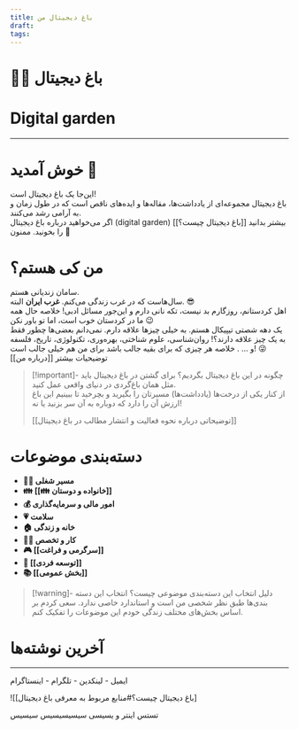 ```yaml
---
title: باغ دیجیتال من
draft: 
tags:
---
```

# 👨‍🌾 باغ دیجیتال
# Digital garden 
---
# خوش آمدید 👋
این‌جا یک باغ دیجیتال است!  
باغ دیجیتال مجموعه‌ای از یادداشت‌ها، مقاله‌ها و ایده‌های ناقص است که در طول زمان و به آرامی رشد می‌کنند.  
اگر می‌خواهید درباره باغ دیجیتال (digital garden) بیشتر بدانید [[باغ دیجیتال چیست؟]] را بخونید. ممنون 🙏
# من کی هستم؟
سامان زندیانی هستم.  
سال‌هاست که در غرب زندگی می‌کنم. **غرب ایران** البته. 😎  
اهل کردستانم، روزگارم بد نیست، تکه نانی دارم و این‌جور مسائل ادبی! خلاصه حال همه ما در کردستان خوب است، اما تو باور نکن 😉  
یک دهه شصتی تیپیکال هستم. به خیلی چیزها علاقه دارم. نمی‌دانم بعضی‌ها چطور فقط به یک چیز علاقه دارند؟! روان‌شناسی، علوم شناختی، بهره‌وری، تکنولوژی، تاریخ، فلسفه و … . خلاصه هر چیزی که برای بقیه جالب باشد برای من هم خیلی جالب است! 😜  
توضیحیات بیشتر [[درباره من]]  
> [!important]- چگونه در این باغ دیجیتال بگردیم؟
> برای گشتن در باغ دیجیتال باید مثل همان باغ‌گردی در دنیای واقعی عمل کنید.  
> از کنار یکی از درخت‌ها (یادداشت‌ها) مسیرتان را بگیرید و بچرخید تا ببینیم این باغ ارزش آن را دارد که دوباره به آن سر بزنید یا نه!
> 
> [[توضیحاتی درباره نحوه فعالیت و انتشار مطالب در باغ دیجیتال]]
# دسته‌بندی موضوعات
- **👨‍💼 مسیر شغلی**
- **👪 [[👪 خانواده و دوستان]]**
- **💰 امور مالی و سرمایه‌گذاری**
- **💗 سلامت**
- **🏠 خانه و زندگی**
- **👨‍💻 کار و تخصص**
- **🎮 [[سرگرمی و فراغت]]**
- **🌱 [[توسعه فردی]]**
- **📚 [[بخش عمومی]]**

> [!warning]- دلیل انتخاب این دسته‌بندی موضوعی چیست؟
> انتخاب این دسته بندی‌ها طبق نظر شخصی من است و استاندارد خاصی ندارد. سعی کردم بر اساس بخش‌های مختلف زندگی خودم این موضوعات را تفکیک کنم.
# آخرین نوشته‌ها


---
ایمیل - لینکدین - تلگرام - اینستاگرام


![[باغ دیجیتال چیست؟#منابع مربوط به معرفی باغ دیجیتال]

تستس اینتر و یسیسی
سیسیسیسیس
سیسیس
